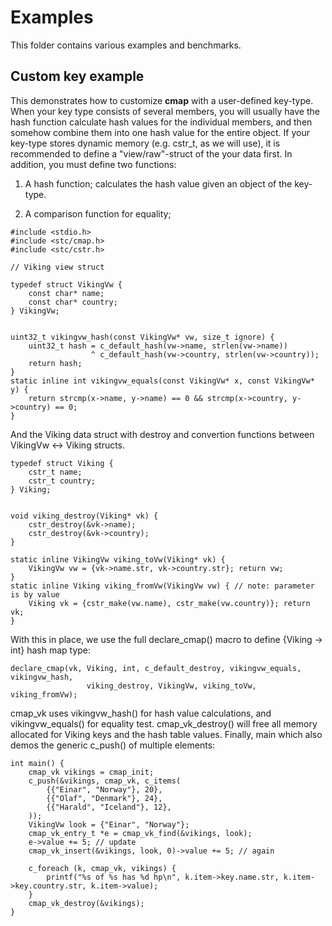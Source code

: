 Examples
========
This folder contains various examples and benchmarks.


Custom key example
------------------
This demonstrates how to customize **cmap** with a user-defined key-type. When your key type consists of several members, you will usually have the hash function calculate hash values for the individual members, and then somehow combine them into one hash value for the entire object. If your key-type stores dynamic memory (e.g. cstr_t, as we will use), it is recommended to define a "view/raw"-struct of the your data first. In addition, you must define two functions:

1. A hash function; calculates the hash value given an object of the key-type.

2. A comparison function for equality; 
```
#include <stdio.h>
#include <stc/cmap.h>
#include <stc/cstr.h>

// Viking view struct

typedef struct VikingVw {
    const char* name;
    const char* country;
} VikingVw;


uint32_t vikingvw_hash(const VikingVw* vw, size_t ignore) {
    uint32_t hash = c_default_hash(vw->name, strlen(vw->name))
                  ^ c_default_hash(vw->country, strlen(vw->country));
    return hash;
}
static inline int vikingvw_equals(const VikingVw* x, const VikingVw* y) {
    return strcmp(x->name, y->name) == 0 && strcmp(x->country, y->country) == 0;
}
```
And the Viking data struct with destroy and convertion functions between VikingVw <-> Viking structs.
```
typedef struct Viking {
    cstr_t name;
    cstr_t country;
} Viking;


void viking_destroy(Viking* vk) {
    cstr_destroy(&vk->name);
    cstr_destroy(&vk->country);
}

static inline VikingVw viking_toVw(Viking* vk) {
    VikingVw vw = {vk->name.str, vk->country.str}; return vw;
}
static inline Viking viking_fromVw(VikingVw vw) { // note: parameter is by value
    Viking vk = {cstr_make(vw.name), cstr_make(vw.country)}; return vk;
}
```
With this in place, we use the full declare_cmap() macro to define {Viking -> int} hash map type:
```
declare_cmap(vk, Viking, int, c_default_destroy, vikingvw_equals, vikingvw_hash, 
                 viking_destroy, VikingVw, viking_toVw, viking_fromVw);
```
cmap_vk uses vikingvw_hash() for hash value calculations, and vikingvw_equals() for equality test. cmap_vk_destroy() will free all memory allocated for Viking keys and the hash table values.
Finally, main which also demos the generic c_push() of multiple elements:
```
int main() {
    cmap_vk vikings = cmap_init;
    c_push(&vikings, cmap_vk, c_items(
        {{"Einar", "Norway"}, 20},
        {{"Olaf", "Denmark"}, 24},
        {{"Harald", "Iceland"}, 12},
    ));
    VikingVw look = {"Einar", "Norway"};
    cmap_vk_entry_t *e = cmap_vk_find(&vikings, look);
    e->value += 5; // update 
    cmap_vk_insert(&vikings, look, 0)->value += 5; // again

    c_foreach (k, cmap_vk, vikings) {
        printf("%s of %s has %d hp\n", k.item->key.name.str, k.item->key.country.str, k.item->value);
    }
    cmap_vk_destroy(&vikings);
}
```
